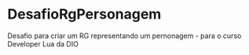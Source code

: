 # DesafioRgPersonagem
 Desafio para criar um RG representando um pernonagem - para o curso Developer Lua da DIO
